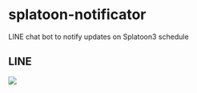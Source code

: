 # splatoon-notificator
LINE chat bot to notify updates on Splatoon3 schedule

## LINE
<img src="https://qr-official.line.me/gs/M_806jlvyg_GW.png">